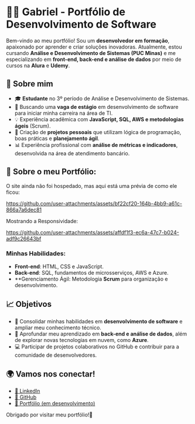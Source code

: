 # 👨‍💻 Gabriel - Portfólio de Desenvolvimento de Software  

Bem-vindo ao meu portfólio! Sou um **desenvolvedor em formação**, apaixonado por aprender e criar soluções inovadoras. Atualmente, estou cursando **Análise e Desenvolvimento de Sistemas (PUC Minas)** e me especializando em **front-end, back-end e análise de dados** por meio de cursos na **Alura** e **Udemy**.

## 🌟 Sobre mim  
- 🎓 **Estudante** no 3º período de Análise e Desenvolvimento de Sistemas.  
- 💼 Buscando uma **vaga de estágio** em desenvolvimento de software para iniciar minha carreira na área de TI.  
- 💡 Experiência acadêmica com **JavaScript, SQL, AWS e metodologias ágeis** (Scrum).  
- 🚀 Criação de **projetos pessoais** que utilizam lógica de programação, boas práticas e **planejamento ágil**.  
- 📊 Experiência profissional com **análise de métricas e indicadores**, desenvolvida na área de atendimento bancário.  

## 🚀 Sobre o meu Portfólio:  
O site ainda não foi hospedado, mas aqui está uma prévia de como ele ficou:  

https://github.com/user-attachments/assets/bf22cf20-164b-4bb9-a61c-866a7a6dec81

Mostrando a Responsividade:

https://github.com/user-attachments/assets/affdf1f3-ec6a-47c7-b024-adf9c26643bf

### Minhas Habilidades:
- **Front-end**: HTML, CSS e JavaScript.  
- **Back-end**: SQL, fundamentos de microsserviços, AWS e Azure.
- **Gerenciamento Ágil: Metodologia **Scrum** para organização e desenvolvimento.  

## 📈 Objetivos  
- 📌 Consolidar minhas habilidades em **desenvolvimento de software** e ampliar meu conhecimento técnico.  
- 🌱 Aprofundar meu aprendizado em **back-end e análise de dados**, além de explorar novas tecnologias em nuvem, como **Azure**.  
- 💻 Participar de projetos colaborativos no GitHub e contribuir para a comunidade de desenvolvedores.  

## 🌍 Vamos nos conectar!  
- [🔗 LinkedIn](https://www.linkedin.com/in/gabriel-de-jesus-almeida-2141a22b2/)  
- [🔗 GitHub](https://github.com/bjalmeidax)  
- [🔗 Portfólio (em desenvolvimento)](https://github.com/bjalmeidax/Portfolio)  

Obrigado por visitar meu portfólio!🚀  

